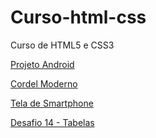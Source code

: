 # Curso-html-css
 Curso de HTML5 e CSS3

<a href= "https://remy-oliveira.github.io/Curso-html-css/html-css/exercicios/Projeto-01/android.html">Projeto Android</a>

<a href="https://remy-oliveira.github.io/Curso-html-css/html-css/exercicios/Projeto-02">Cordel Moderno</a>

<a href="https://remy-oliveira.github.io/Curso-html-css/html-css/exercicios/projeto-03/index.html">Tela de Smartphone</a>

<a href="https://remy-oliveira.github.io/Curso-html-css/html-css/exercicios/Desafio-14-Tabela/index.html">Desafio 14 - Tabelas</a>